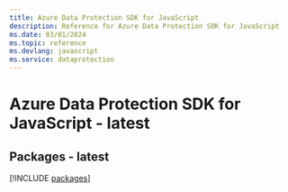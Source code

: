 ```yaml
---
title: Azure Data Protection SDK for JavaScript
description: Reference for Azure Data Protection SDK for JavaScript
ms.date: 03/01/2024
ms.topic: reference
ms.devlang: javascript
ms.service: dataprotection
---
```

# Azure Data Protection SDK for JavaScript - latest
## Packages - latest
[!INCLUDE [packages](data-protection-index.md)]